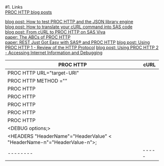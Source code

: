 #1. Links  
[PROC HTTP blog posts](https://blogs.sas.com/content/tag/proc-http/)  

[blog post: How to test PROC HTTP and the JSON library engine](https://blogs.sas.com/content/sasdummy/2018/01/23/check-json-and-http/)  
[blog post: How to translate your cURL command into SAS code](https://blogs.sas.com/content/sgf/2020/07/30/curl-to-proc-http/)  
[blog post: From cURL to PROC HTTP on SAS Viya](https://communities.sas.com/t5/SAS-Communities-Library/From-cURL-to-PROC-HTTP-on-SAS-Viya/ta-p/964762)  
[paper: The ABCs of PROC HTTP](https://www.sas.com/content/dam/SAS/support/en/sas-global-forum-proceedings/2019/3232-2019.pdf)  
[paper: REST Just Got Easy with SAS® and PROC HTTP](https://www.sas.com/content/dam/SAS/support/en/sas-global-forum-proceedings/2020/4426-2020.pdf)
[blog post: Using PROC HTTP 1 - Review of the HTTP Protocol](https://communities.sas.com/t5/SAS-Communities-Library/Using-PROC-HTTP-1-Review-of-the-HTTP-Protocol/ta-p/960340)
[blog post: Using PROC HTTP 2 - Accessing Internet Information and Debugging](https://communities.sas.com/t5/SAS-Communities-Library/Using-PROC-HTTP-2-Accessing-Internet-Information-and-Debugging/ta-p/964119)  



|PROC HTTP|cURL |
|-------- |-----|
|PROC HTTP URL="target-URI"|     |
|PROC HTTP METHOD ="<http-method>"|     |
|PROC HTTP <authentication-type-options>|     |
|PROC HTTP <header-options>|     |
|PROC HTTP <web-server-authentication-options>|     |
|PROC HTTP <proxy-server-connection-options>|     |
|PROC HTTP <other-options>|     |
|<DEBUG options;>|     |
|<HEADERS "HeaderName"="HeaderValue" < "HeaderName-n"="HeaderValue-n">;|     |
|-------- |-----|
